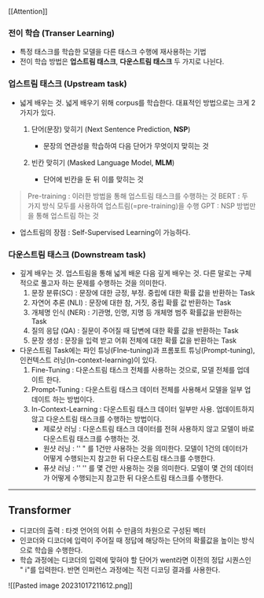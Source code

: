 [[Attention]] 

### 전이 학습 (Transer Learning)
- 특정 태스크를 학습한 모델을 다른 태스크 수행에 재사용하는 기법
- 전이 학습 방법은 **업스트림 태스크**, **다운스트림 태스크** 두 가지로 나뉜다.
### 업스트림 태스크 (Upstream task)
- 넓게 배우는 것. 넓게 배우기 위해 corpus를 학습한다. 대표적인 방법으로는 크게 2가지가 있다.
	1.  단어(문장) 맞히기 (Next Sentence Prediction, **NSP**)
		- 문장의 연관성을 학습하여 다음 단어가 무엇이지 맞히는 것
		
	1.  빈칸 맞히기 (Masked Language Model, **MLM**)
		- 단어에 빈칸을 둔 뒤 이를 맞히는 것
> Pre-training : 이러한 방법을 통해 업스트림 태스크를 수행하는 것
> BERT : 두 가지 방식 모두를 사용하여 업스트림(=pre-training)을 수행
> GPT : NSP 방법만을 통해 업스트림 하는 것
- 업스트림의 장점 : Self-Supervised Learning이 가능하다.
### 다운스트림 태스크 (Downstream task)
- 깊게 배우는 것. 업스트림을 통해 넓게 배운 다음 깊게 배우는 것. 다른 말로는 구체적으로 풀고자 하는 문제를 수행하는 것을 의미한다.
	1. 문장 분류(SC) : 문장에 대한 긍정, 부정. 중립에 대한 확률 값을 반환하는 Task
	2. 자연어 추론 (NLI) : 문장에 대한 참, 거짓, 중립 확률 값 반환하는 Task
	3. 개체명 인식 (NER) : 기관명, 인명, 지명 등 개체명 범주 확률값을 반환하는 Task
	4. 질의 응답 (QA) : 질문이 주어질 때 답변에 대한 확률 값을 반환하는 Task
	5. 문장 생성 : 문장을 입력 받고 어휘 전체에 대한 확률 값을 반환하는 Task
- 다운스트림 Task에는 파인 튜닝(FIne-tuning)과 프롬포트 튜닝(Prompt-tuning), 인컨텍스트 러닝(In-context-learning)이 있다.
	1. Fine-Tuning : 다운스트림 태스크 전체를 사용하는 것으로, 모델 전체를 업데이트 한다.
	 2. Prompt-Tuning : 다운스트림 태스크 데이터 전체를 사용해서 모델을 일부 업데이트 하는 방법이다.
	 3. In-Context-Learning : 다운스트림 태스크 데이터 일부만 사용. 업데이트하지 않고 다운스트림 태스크를 수행하는 방법이다.
		 - 제로샷 러닝 :  다운스트림 태스크 데이터를 전혀 사용하지 않고 모델이 바로 다운스트림 태스크를 수행하는 것.
		 - 원샷 러닝 : '' " 를 1건만 사용하는 것을 의미한다. 모델이 1건의 데이터가 어떻게 수행되는지 참고한 뒤 다운스트림 태스크를 수행한다.
		 - 퓨샷 러닝 : '' '' 를 몇 건만 사용하는 것을 의미한다. 모델이 몇 건의 데이터가 어떻게 수행되는지 참고한 뒤 다운스트림 태스크를 수행한다.
		 
---
## Transformer
- 디코더의 출력 : 타겟 언어의 어휘 수 만큼의 차원으로 구성된 벡터
- 인코더와 디코더에 입력이 주어질 때 정답에 해당하는 단어의 확률값을 높이는 방식으로 학습을 수행한다.
- 학습 과정에는 디코더의 입력에 맞혀야 할 단어가 went라면 이전의 정답 시퀀스인 "<sos> i"를 입력한다. 반면 인퍼런스 과정에는 직전 디코딩 결과를 사용한다.

![[Pasted image 20231017211612.png]]


